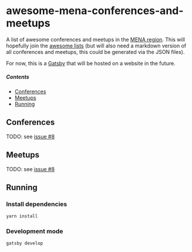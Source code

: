 # awesome-mena-conferences-and-meetups
A list of awesome conferences and meetups in the [MENA region](https://en.wikipedia.org/wiki/MENA). This will hopefully join the [awesome lists](https://github.com/sindresorhus/awesome#readme) (but will also need a markdown version of all conferences and meetups, this could be generated via the JSON files).

For now, this is a [Gatsby](https://www.gatsbyjs.org/) that will be hosted on a website in the future.

##### Contents

- [Conferences](#conferences)
- [Meetups](#meetups)
- [Running](#running)

## Conferences
TODO: see [issue #8](/../../issues/8)

## Meetups

TODO: see [issue #8](/../../issues/8)

## Running

### Install dependencies

```bash
yarn install
```

### Development mode

```bash
gatsby develop
```
